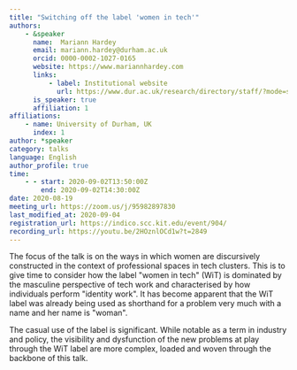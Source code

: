 ```yaml
---
title: "Switching off the label 'women in tech'"
authors:
    - &speaker
      name:  Mariann Hardey
      email: mariann.hardey@durham.ac.uk
      orcid: 0000-0002-1027-0165
      website: https://www.mariannhardey.com
      links:
          - label: Institutional website
            url: https://www.dur.ac.uk/research/directory/staff/?mode=staff&id=8641
      is_speaker: true
      affiliation: 1
affiliations:
    - name: University of Durham, UK
      index: 1
author: *speaker
category: talks
language: English
author_profile: true
time:
    - - start: 2020-09-02T13:50:00Z
        end: 2020-09-02T14:30:00Z
date: 2020-08-19
meeting_url: https://zoom.us/j/95982897830
last_modified_at: 2020-09-04
registration_url: https://indico.scc.kit.edu/event/904/
recording_url: https://youtu.be/2HOznlOCd1w?t=2849
---
```

The focus of the talk is on the ways in which women are discursively constructed
in the context of professional spaces in tech clusters. This is to give time to
consider how the label "women in tech" (WiT) is dominated by the masculine
perspective of tech work and characterised by how individuals perform "identity
work". It has become apparent that the WiT label was already being used as
shorthand for a problem very much with a name and her name is "woman".

The casual use of the label is significant. While notable as a term in industry and
policy, the visibility and dysfunction of the new problems at play through the WiT
label are more complex, loaded and woven through the backbone of this talk.
